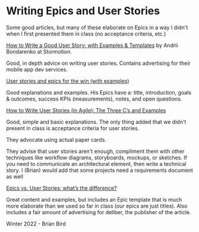 # Writing Epics and User Stories

Some good articles, but many of these elaborate on Epics in a way I didn't when I first presented them in class (no acceptance criteria, etc.)

[How to Write a Good User Story: with Examples & Templates](https://stormotion.io/blog/how-to-write-a-good-user-story-with-examples-templates/) by Andrii Bondarenko at Stormotion. 

Good, in depth advice on writing user stories. Contains advertising for their mobile app dev services.

[User stories and epics for the win (with examples)](https://www.christianstrunk.com/blog/user-stories-and-epics-for-the-win)

Good explanations and examples. His Epics have a: title, introduction, goals & outcomes, success KPIs (measurements), notes, and open questions.



[How to Write User Stories (in Agile): The Three C’s and Examples](https://chisellabs.com/blog/how-to-write-agile-user-stories-three-cs-examples/)

Good, simple and basic explanations. The only thing added that we didn't present in class is acceptance criteria for user stories.

They advocate using actual paper cards.

They advise that user stories aren't enough, compliment them with other techniques like workflow diagrams, storyboards, mockups, or sketches. If you need to communicate an architectural element, then write a technical story. I (Brian) would add that some projects need a requirements document as well

[Epics vs. User Stories: what’s the difference?](https://www.delibr.com/post/epics-vs-user-stories-whats-the-difference#:~:text=In%20the%20world%20of%20agile%20software%20development%2C%20teams,about%20it%20in%20terms%20of%20rivers%20and%20streams.)

Great content and examples, but includes an Epic template that is much more elaborate than we used so far in class (our epics are just titles). Also includes a fair amount of advertising for deliber, the publisher of the article.



Winter 2022 - Brian Bird